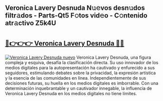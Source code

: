 ## Veronica Lavery Desnuda N𝚞𝚎vos desn𝚞dos filtr𝚊dos - Parts-Qt5 F𝚘tos vid𝚎o - C𝚘ntenido atr𝚊ctivo Z5k4U

# <h2><a href="http://mb9wmyi.tromn.icu/?c=Veronica+Lavery+Desnuda">🔗👉👉👉 Veronica Lavery Desnuda 🔗🔗</a></h2>

[![Veronica Lavery Desnuda nuevo](https://i.imgur.com/pEAQMta.gif)](http://mb9wmyi.tromn.icu/?c=Veronica+Lavery+Desnuda)
Veronica Lavery Desnuda, una figura compleja y esquiva, desafía la clasificación directa. Su uso innovador de los medios digitales para la autopresentación ha cautivado y enfurecido a sus seguidores, estimulando debates sobre la privacidad, la expresión artística y la esencia de las comunidades en línea. Independientemente de sus decisiones futuras, su huella en los medios digitales es imborrable. Con una determinación inquebrantable y un cautivador innegable, la influencia de Veronica Lavery Desnuda en los medios digitales no tiene límites.
